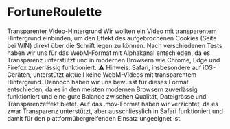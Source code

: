 # FortuneRoulette

Transparenter Video-Hintergrund
Wir wollten ein Video mit transparentem Hintergrund einbinden, um den Effekt des aufgebrochenen Cookies (Seite bei WIN) direkt über die Schrift legen zu können. Nach verschiedenen Tests haben wir uns für das WebM-Format mit Alphakanal entschieden, da es Transparenz unterstützt und in modernen Browsern wie Chrome, Edge und Firefox zuverlässig funktioniert.
⚠️ Hinweis: Safari, insbesondere auf iOS-Geräten, unterstützt aktuell keine WebM-Videos mit transparentem Hintergrund. Dennoch haben wir uns bewusst für dieses Format entschieden, da es in den meisten modernen Browsern zuverlässig funktioniert und eine gute Balance zwischen Qualität, Dateigrösse und Transparenzeffekt bietet. Auf das .mov-Format haben wir verzichtet, da es zwar Transparenz unterstützt, aber ausschliesslich in Safari funktioniert und damit für den plattformübergreifenden Einsatz ungeeignet ist.